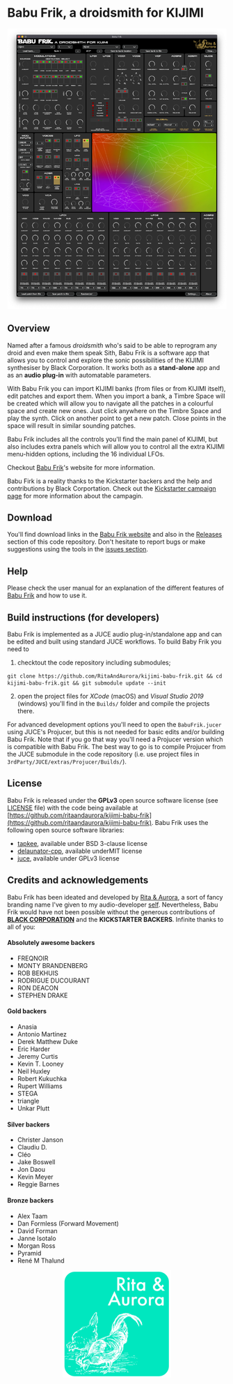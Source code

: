 # Babu Frik, a droidsmith for KIJIMI

![Babu Frik screenshot](docs/screenshot_all.png)

## Overview

Named after a famous *droidsmith* who's said to be able to reprogram any droid and even make them speak Sith, Babu Frik is a software app that allows you to control and explore the sonic possibilities of the KIJIMI synthesiser by Black Corporation. It works both as a **stand-alone** app and as an **audio plug-in** with automatable parameters.

With Babu Frik you can import KIJIMI banks (from files or from KIJIMI itself), edit patches and export them. When you import a bank, a Timbre Space will be created which will allow you to navigate all the patches in a colourful space and create new ones. Just click anywhere on the Timbre Space and play the synth. Click on another point to get a new patch. Close points in the space will result in similar sounding patches.

Babu Frik includes all the controls you'll find the main panel of KIJIMI, but also includes extra panels which will allow you to control all the extra KIJIMI menu-hidden options, including the 16 individual LFOs.

Checkout [Babu Frik](https://ritaandaurora.github.io/kijimi-babu-frik/)'s website for more information.

Babu Firk is a reality thanks to the Kickstarter backers and the help and contributions by Black Corportation. Check out the [Kickstarter campaign page](https://www.kickstarter.com/projects/454739355/babu-frik-make-your-kijimi-sing-in-sith) for more information about the campagin.


## Download

You'll find download links in the [Babu Frik website](https://ritaandaurora.github.io/kijimi-babu-frik/) and also in the [Releases](https://github.com/RitaAndAurora/kijimi-babu-frik/releases) section of this code repository. Don't hesitate to report bugs or make suggestions using the tools in the [issues section](https://github.com/ritaandaurora/kijimi-babu-frik/issues).


## Help

Please check the user manual for an explanation of the different features of [Babu Frik](https://github.com/RitaAndAurora/kijimi-babu-frik/blob/master/MANUAL.md) and how to use it.


## Build instructions (for developers)

Babu Frik is implemented as a JUCE audio plug-in/standalone app and can be edited and built using standard JUCE workflows. To build Baby Frik you need to

1) checktout the code repository including submodules;

```
git clone https://github.com/RitaAndAurora/kijimi-babu-frik.git && cd kijimi-babu-frik.git && git submodule update --init
```

2) open the project files  for *XCode* (macOS) and *Visual Studio 2019* (windows) you'll find in the `Builds/` folder and compile the projects there.

For advanced development options you'll need to open the `BabuFrik.jucer` using JUCE's Projucer, but this is not needed for basic edits and/or building Babu Frik. Note that if you go that way you'll need a Projucer version which is compatible with Babu Frik. The best way to go is to compile Projucer from the JUCE submodule in the code repository (i.e. use project files in `3rdParty/JUCE/extras/Projucer/Builds/`). 


## License

Babu Frik is released under the **GPLv3** open source software license (see [LICENSE](https://github.com/ritaandaurora/kijimi-babu-frik/blob/master/LICENSE) file) with the code being available at  [https://github.com/ritaandaurora/kijimi-babu-frik](https://github.com/ritaandaurora/kijimi-babu-frik). Babu Frik uses the following open source software libraries: 

 * [tapkee](http://tapkee.lisitsyn.me), available under BSD 3-clause license 
 * [delaunator-cpp](https://github.com/delfrrr/delaunator-cpp), available underMIT license
 * [juce](https://juce.com), available under GPLv3 license 
 


## Credits and acknowledgements

Babu Frik has been ideated and developed by [Rita & Aurora](https://ritaandaurora.github.io), a sort of fancy branding name I've given to my audio-developer [self](https://ffont.github.io). Nevertheless, Babu Frik would have not been possible without the generous contributions of [**BLACK CORPORATION**](http://black-corporation.com) and the **KICKSTARTER BACKERS**. Infinite thanks to all of you:

#### Absolutely awesome backers
 - FREQNOIR
 - MONTY BRANDENBERG
 - ROB BEKHUIS
 - RODRIGUE DUCOURANT
 - RON DEACON
 - STEPHEN DRAKE

#### Gold backers
- Anasia
- Antonio Martinez
- Derek Matthew Duke
- Eric Harder
- Jeremy Curtis
- Kevin T. Looney
- Neil Huxley
- Robert Kukuchka
- Rupert Williams
- STEGA
- triangle
- Unkar Plutt


#### Silver backers
- Christer Janson
- Claudiu D.
- Cléo
- Jake Boswell
- Jon Daou
- Kevin Meyer
- Reggie Barnes


#### Bronze backers
- Alex Taam
- Dan Formless (Forward Movement)
- David Forman
- Janne Isotalo
- Morgan Ross
- Pyramid
- René M Thalund


<p align="center">
<a href="https://ritaandaurora.github.io"><img src="docs/Rita&AuroraAudioLogo-square.png" width="250" /></a>
</p>
